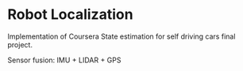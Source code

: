 # Robot Localization

Implementation of Coursera State estimation for self driving cars final project.

Sensor fusion: IMU + LIDAR + GPS 

